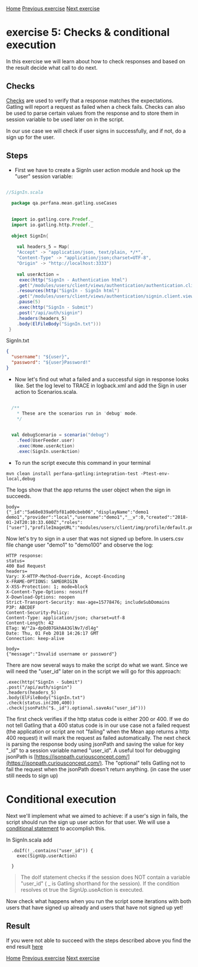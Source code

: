 [Home](index.md) 
[Previous exercise](exercise-4.md) 
[Next exercise](exercise-6.md)  

# exercise 5: Checks & conditional execution

In this exercise we will learn about how to check responses and based on the result decide what call to do next.


## Checks

[Checks](https://gatling.io/docs/current/http/http_check/) are used to verify that a response matches the expectations. Gatling will report a request as failed when a check fails. Checks can also be used to parse certain values from the response and to store them in session variable to be used later on in the script.

In our use case we will check if user signs in successfully, and if not, do a sign up for the user.


## Steps
* First we have to create a SignIn user action module and hook up the "user" session variable:
 

```scala

//SignIn.scala
 
  package qa.perfana.mean.gatling.useCases
 

  import io.gatling.core.Predef._
  import io.gatling.http.Predef._
 
  object SignIn{
 
    val headers_5 = Map(
    "Accept" -> "application/json, text/plain, */*",
    "Content-Type" -> "application/json;charset=UTF-8",
    "Origin" -> "http://localhost:3333")
 
    val userAction = 
     exec(http("SignIn - Authentication html")
    .get("/modules/users/client/views/authentication/authentication.client.view.html")
    .resources(http("SignIn - SignIn html")
    .get("/modules/users/client/views/authentication/signin.client.view.html")))
    .pause(5)
    .exec(http("SignIn - Submit")
    .post("/api/auth/signin")
    .headers(headers_5)
    .body(ElFileBody("SignIn.txt")))
 }
```
SignIn.txt

```json
{
  "username": "${user}",
  "password": "${user}Password!"
}
```

* Now let's find out what a failed and a successful sign in response looks like. Set the log level to TRACE in logback.xml and add the Sign in user action to Scenarios.scala.
  
```scala

  /**
    * These are the scenarios run in 'debug' mode.
    */
     

  val debugScenario = scenario("debug")
    .feed(UserFeeder.user)
    .exec(Home.userAction)
    .exec(SignIn.userAction)

``` 

* To run the script execute this command in your terminal

```  
mvn clean install perfana-gatling:integration-test -Ptest-env-local,debug
 ```

The logs show that the app returns the user object when the sign in succeeds. 

```
body=
{"_id":"5a68e839a0fbf81a00cbeb06","displayName":"demo1 demo1","provider":"local","username":"demo1","__v":0,"created":"2018-01-24T20:10:33.600Z","roles":["user"],"profileImageURL":"modules/users/client/img/profile/default.png","email":"demo1@demo.com","lastName":"demo1","firstName":"demo1"}

```

Now let's try to sign in a user that was not signed up before. In users.csv file change user "demo1" to "demo100" and observe the log: 


```
HTTP response:
status=
400 Bad Request
headers= 
Vary: X-HTTP-Method-Override, Accept-Encoding
X-FRAME-OPTIONS: SAMEORIGIN
X-XSS-Protection: 1; mode=block
X-Content-Type-Options: nosniff
X-Download-Options: noopen
Strict-Transport-Security: max-age=15778476; includeSubDomains
P3P: ABCDEF
Content-Security-Policy: 
Content-Type: application/json; charset=utf-8
Content-Length: 42
ETag: W/"2a-dpOd07GkhA43GlNv7/dl4g"
Date: Thu, 01 Feb 2018 14:26:17 GMT
Connection: keep-alive

body=
{"message":"Invalid username or password"}

```

There are now several ways to make the script do what we want. Since we will need the "user_id" later on in the script we will go for this approach:

```
.exec(http("SignIn - Submit")
.post("/api/auth/signin")
.headers(headers_5)
.body(ElFileBody("SignIn.txt")
.check(status.in(200,400))
.check(jsonPath("$._id").optional.saveAs("user_id"))) 
```

The first check verifies if the http status code is either 200 or 400. If we do not tell Gatling that a 400 status code is in our use case not a failed request (the application or script are not "failing" when the Mean app returns a http 400 request) it will mark the request as failed automatically.
The next check is parsing the response body using jsonPath and saving the value for key "_id" to a session variable named "user_id". A useful tool for debugging jsonPath is [https://jsonpath.curiousconcept.com/](https://jsonpath.curiousconcept.com/). The "optional" tells Gatling not to fail the request when the jsonPath doesn't return anything. (in case the user still needs to sign up)

# Conditional execution

Next we'll implement what we aimed to achieve: if a user's sign in fails, the script should run the sign up user action for that user. We will use a [conditional statement](https://gatling.io/docs/current/general/scenario/#conditional-statements) to accomplish this.

In SignIn.scala add

```
  .doIf(!_.contains("user_id")) {
    exec(SignUp.userAction)

  } 
```
> The doIf statement checks if the session does NOT contain a variable "user_id" ( _ is Gatling shorthand for the session). If the condition resolves ot true the SignUp.useAction is executed.

Now check what happens when you run the script some iterations with both users that have signed up already and users that have not signed up yet!
## Result

If you were not able to succeed with the steps described above you find the end result [here](https://github.com/perfana/perfana-gatling-workshop/tree/exercise-5)  


[Home](index.md) 
[Previous exercise](exercise-4.md) 
[Next exercise](exercise-6.md)  


  
